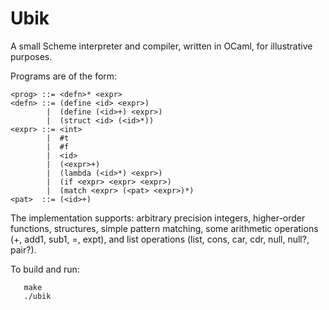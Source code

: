 # Ubik

A small Scheme interpreter and compiler, written in OCaml, for
illustrative purposes.

Programs are of the form:

```
<prog> ::= <defn>* <expr>
<defn> ::= (define <id> <expr>)
        |  (define (<id>+) <expr>)
        |  (struct <id> (<id>*))
<expr> ::= <int>
        |  #t
        |  #f
        |  <id>
        |  (<expr>+)
        |  (lambda (<id>*) <expr>)
        |  (if <expr> <expr> <expr>)
        |  (match <expr> (<pat> <expr>)*)
<pat>  ::= (<id>+)
```

The implementation supports: arbitrary precision integers,
higher-order functions, structures, simple pattern matching, some
arithmetic operations (+, add1, sub1, =, expt), and list operations
(list, cons, car, cdr, null, null?, pair?).

To build and run:

```
   make
   ./ubik
```
